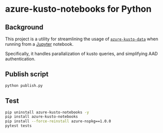 # azure-kusto-notebooks for Python

## Background

This project is a utility for streamlining the usage of [`azure-kusto-data`](https://github.com/Azure/azure-kusto-python) when running from a [Jupyter](https://jupyter.org/) notebook. 

Specifically, it handles parallalization of kusto queries, and simplifying AAD authentication. 

## Publish script

```bash
python publish.py
```

## Test
```bash
pip uninstall azure-kusto-notebooks -y
pip install azure-kusto-notebooks
pip install --force-reinstall azure-nspkg==1.0.0
pytest tests
```
